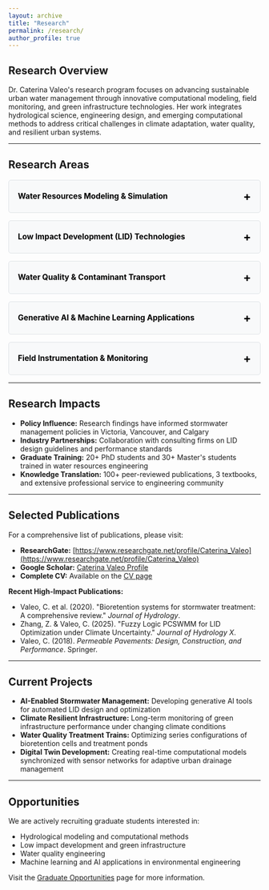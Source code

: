 ```yaml
---
layout: archive
title: "Research"
permalink: /research/
author_profile: true
---
```


<style>
/* Collapsible section styles matching research team page */
details {
  background-color: #f8f9fa;
  border-radius: 5px;
  margin: 15px 0;
  padding: 0;
  border: 1px solid #dee2e6;
}

summary {
  cursor: pointer;
  padding: 18px;
  font-size: 1.1em;
  font-weight: 600;
  color: #000000 !important;
  user-select: none;
  list-style: none;
  display: flex;
  justify-content: space-between;
  align-items: center;
}

summary::-webkit-details-marker {
  display: none;
}

summary:hover {
  background-color: #e9ecef;
  border-radius: 5px;
}

summary:after {
  content: '+';
  font-size: 1.5em;
  font-weight: bold;
  color: #000000 !important;
  transition: transform 0.3s ease;
}

details[open] summary:after {
  content: '−';
}

details[open] summary {
  border-bottom: 2px solid #000000;
  margin-bottom: 15px;
}

details > div {
  padding: 0 18px 18px 18px;
  color: #000000 !important;
}

details > div * {
  color: #000000 !important;
}

details > div p {
  margin-bottom: 0.8em;
  line-height: 1.6;
  color: #000000 !important;
}

details > div ul {
  margin-left: 1.5em;
  color: #000000 !important;
}

details > div li {
  margin-bottom: 0.5em;
  color: #000000 !important;
}

details > div strong {
  color: #000000 !important;
}

details > div em {
  color: #000000 !important;
}

details > div a {
  color: #1a6ba8 !important;
}
</style>

## **Research Overview**

Dr. Caterina Valeo's research program focuses on advancing sustainable urban water management through innovative computational modeling, field monitoring, and green infrastructure technologies. Her work integrates hydrological science, engineering design, and emerging computational methods to address critical challenges in climate adaptation, water quality, and resilient urban systems.

---

## **Research Areas**

<details>
<summary><strong>Water Resources Modeling & Simulation</strong></summary>
<div style="padding: 15px; border-left: 3px solid #000;">
<p>Development and application of advanced hydrological models for urban stormwater management, flood prediction, and climate change adaptation. Research includes:</p>

<ul>
  <li><strong>Computational hydrological modeling:</strong> Integration of physics-based and data-driven models (PCSWMM, SWMM, EPA-SWMM) for urban drainage system analysis</li>
  <li><strong>Multi-scale watershed modeling:</strong> From plot-scale bioretention cells to city-wide stormwater networks</li>
  <li><strong>Uncertainty analysis:</strong> Probabilistic and fuzzy logic approaches to address parameter uncertainty in urban hydrology</li>
  <li><strong>Cold climate hydrology:</strong> Specialized models for snowmelt, freeze-thaw cycles, and performance of green infrastructure under Canadian climate conditions</li>
</ul>

<p><strong>Key applications:</strong></p>
<ul>
  <li>Low Impact Development (LID) optimization and performance assessment</li>
  <li>Combined sewer overflow prediction and mitigation</li>
  <li>Urban flood forecasting and real-time control systems</li>
  <li>Climate change scenario analysis for infrastructure planning</li>
</ul>
</div>
</details>

<details>
<summary><strong>Low Impact Development (LID) Technologies</strong></summary>
<div style="padding: 15px; border-left: 3px solid #000;">
<p>Design, monitoring, and performance evaluation of green infrastructure for sustainable stormwater management in cold climates:</p>

<ul>
  <li><strong>Permeable pavement systems:</strong> Long-term hydraulic performance, clogging mechanisms, and maintenance protocols</li>
  <li><strong>Bioretention cells & rain gardens:</strong> Water quality treatment efficiency, heavy metal removal, and evapotranspiration dynamics</li>
  <li><strong>Rain tree trenches (RTTs):</strong> Integration of urban forestry and stormwater management for climate resilience</li>
  <li><strong>Green roofs:</strong> Thermal performance, stormwater retention, and co-benefits for urban heat island mitigation</li>
</ul>

<p><strong>Research focus:</strong></p>
<ul>
  <li>Field monitoring networks with real-time sensor arrays</li>
  <li>Performance metrics for Canadian climate zones</li>
  <li>Life cycle assessment and cost-benefit analysis</li>
  <li>Design guidelines for cold climate applications</li>
</ul>
</div>
</details>

<details>
<summary><strong>Water Quality & Contaminant Transport</strong></summary>
<div style="padding: 15px; border-left: 3px solid #000;">
<p>Investigation of pollutant fate and transport in urban water systems, with emphasis on:</p>

<ul>
  <li><strong>Heavy metal removal:</strong> Bioretention media performance for lead, zinc, copper, and cadmium</li>
  <li><strong>Treatment pond hydraulics:</strong> Optimization of detention pond configurations for sediment and nutrient removal</li>
  <li><strong>First flush analysis:</strong> Characterization of high-concentration stormwater pollution events</li>
  <li><strong>Modeling pollutant transport:</strong> Advection-dispersion models for water quality in urban drainage networks</li>
</ul>

<p><strong>Collaborative projects:</strong></p>
<ul>
  <li>Water quality monitoring partnerships with City of Victoria and City of Vancouver</li>
  <li>Integration of water quality sensors into LID monitoring systems</li>
  <li>Development of treatment train approaches combining multiple LID technologies</li>
</ul>
</div>
</details>

<details>
<summary><strong>Generative AI & Machine Learning Applications</strong></summary>
<div style="padding: 15px; border-left: 3px solid #000;">
<p>Emerging research in artificial intelligence for water resources engineering:</p>

<ul>
  <li><strong>Predictive modeling:</strong> Machine learning for rainfall-runoff prediction and flood forecasting</li>
  <li><strong>Pattern recognition:</strong> AI-based analysis of sensor data from LID installations</li>
  <li><strong>Design optimization:</strong> Generative adversarial networks (GANs) for exploring LID design alternatives</li>
  <li><strong>Knowledge discovery:</strong> Natural language processing for synthesizing research literature on climate adaptation strategies</li>
  <li><strong>Digital twins:</strong> Integration of AI with real-time monitoring for adaptive urban water management</li>
</ul>

<p><strong>Future directions:</strong></p>
<ul>
  <li>Large language models for automated report generation and knowledge synthesis</li>
  <li>Computer vision for automated inspection of stormwater infrastructure</li>
  <li>Reinforcement learning for real-time control of urban drainage systems</li>
</ul>
</div>
</details>

<details>
<summary><strong>Field Instrumentation & Monitoring</strong></summary>
<div style="padding: 15px; border-left: 3px solid #000;">
<p>Development and deployment of advanced sensor networks for urban water systems:</p>

<ul>
  <li><strong>Custom velocity meters:</strong> Design of low-cost, Arduino-based flow measurement devices for shallow urban runoff</li>
  <li><strong>Multi-parameter monitoring:</strong> Integration of water level, flow velocity, temperature, and water quality sensors</li>
  <li><strong>Data management pipelines:</strong> Automated data collection, quality control, and visualization platforms</li>
  <li><strong>Cold climate adaptations:</strong> Winterization techniques for year-round monitoring in Canadian climates</li>
</ul>

<p><strong>Technical innovations:</strong></p>
<ul>
  <li>Open-source hardware designs for hydrological monitoring</li>
  <li>Wireless sensor networks for distributed monitoring</li>
  <li>Integration with IoT platforms for real-time data access</li>
  <li>Power management solutions for remote field sites</li>
</ul>
</div>
</details>

---

## **Research Impacts**

- **Policy Influence:** Research findings have informed stormwater management policies in Victoria, Vancouver, and Calgary
- **Industry Partnerships:** Collaboration with consulting firms on LID design guidelines and performance standards
- **Graduate Training:** 20+ PhD students and 30+ Master's students trained in water resources engineering
- **Knowledge Translation:** 100+ peer-reviewed publications, 3 textbooks, and extensive professional service to engineering community

---

## **Selected Publications**

For a comprehensive list of publications, please visit:
- **ResearchGate:** [https://www.researchgate.net/profile/Caterina_Valeo](https://www.researchgate.net/profile/Caterina_Valeo)
- **Google Scholar:** [Caterina Valeo Profile](https://scholar.google.com/citations?user=eKd8-iEAAAAJ)
- **Complete CV:** Available on the [CV page](/cv/)

**Recent High-Impact Publications:**
- Valeo, C. et al. (2020). "Bioretention systems for stormwater treatment: A comprehensive review." *Journal of Hydrology*.
- Zhang, Z. & Valeo, C. (2025). "Fuzzy Logic PCSWMM for LID Optimization under Climate Uncertainty." *Journal of Hydrology X*.
- Valeo, C. (2018). *Permeable Pavements: Design, Construction, and Performance*. Springer.

---

## **Current Projects**

- **AI-Enabled Stormwater Management:** Developing generative AI tools for automated LID design and optimization
- **Climate Resilient Infrastructure:** Long-term monitoring of green infrastructure performance under changing climate conditions
- **Water Quality Treatment Trains:** Optimizing series configurations of bioretention cells and treatment ponds
- **Digital Twin Development:** Creating real-time computational models synchronized with sensor networks for adaptive urban drainage management

---

## **Opportunities**

We are actively recruiting graduate students interested in:
- Hydrological modeling and computational methods
- Low impact development and green infrastructure
- Water quality engineering
- Machine learning and AI applications in environmental engineering

Visit the [Graduate Opportunities](/graduate-opportunities/) page for more information.


